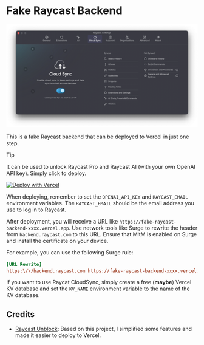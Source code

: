 # Fake Raycast Backend
![Raycast Sync](./assets/raycast.png)

This is a fake Raycast backend that can be deployed to Vercel in just one step.

> [!TIP]
> It can be used to unlock Raycast Pro and Raycast AI (with your own OpenAI API key). Simply click to deploy.

[![Deploy with Vercel](https://vercel.com/button)](https://vercel.com/new/clone?repository-url=https%3A%2F%2Fgithub.com%2Fourongxing%2Ffake-raycast-backend&env=OPENAI_API_KEY,RAYCAST_EMAIL&envDescription=Only%20users%20of%20this%20email%20can%20use%20it.&envLink=https%3A%2F%2Fgithub.com%2Fourongxing%2Ffake-raycast-backend%3Ftab%3Dreadme-ov-file%23fake-raycast-backend)

When deploying, remember to set the `OPENAI_API_KEY` and `RAYCAST_EMAIL` environment variables. The `RAYCAST_EMAIL` should be the email address you use to log in to Raycast.

After deployment, you will receive a URL like `https://fake-raycast-backend-xxxx.vercel.app`. Use network tools like Surge to rewrite the header from `backend.raycast.com` to this URL. Ensure that MitM is enabled on Surge and install the certificate on your device.

For example, you can use the following Surge rule:

```ini
[URL Rewrite]
https:\/\/backend.raycast.com https://fake-raycast-backend-xxxx.vercel.app header
```

If you want to use Raycat CloudSync, simply create a free (**maybe**) Vercel KV database and set the `KV_NAME` environment variable to the name of the KV database.

## Credits
- [Raycast Unblock](https://github.com/wibus-wee/raycast-unblock): Based on this project, I simplified some features and made it easier to deploy to Vercel.